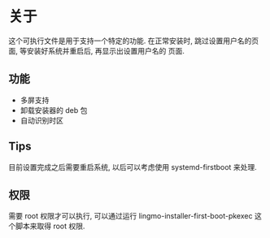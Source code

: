# 关于
这个可执行文件是用于支持一个特定的功能.
在正常安装时, 跳过设置用户名的页面, 等安装好系统并重启后, 再显示出设置用户名的
页面.

## 功能
* 多屏支持
* 卸载安装器的 deb 包
* 自动识别时区

## Tips
目前设置完成之后需要重启系统, 以后可以考虑使用 systemd-firstboot 来处理.

## 权限
需要 root 权限才可以执行, 可以通过运行 lingmo-installer-first-boot-pkexec
这个脚本来取得 root 权限.
